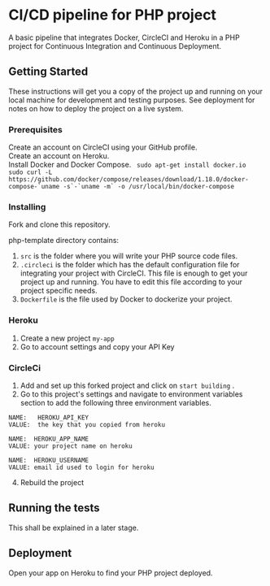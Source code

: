 
# CI/CD pipeline for PHP project

A basic pipeline that integrates Docker, CircleCI and Heroku in a PHP project for Continuous Integration and Continuous Deployment.

## Getting Started

These instructions will get you a copy of the project up and running on your local machine for development and testing purposes. See deployment for notes on how to deploy the project on a live system.

### Prerequisites

Create an account on CircleCI using your GitHub profile.<br>
Create an account on Heroku.<br>
Install Docker and Docker Compose.
``` sudo apt-get install docker.io``` <br>
```sudo curl -L https://github.com/docker/compose/releases/download/1.18.0/docker-compose-`uname -s`-`uname -m` -o /usr/local/bin/docker-compose```

### Installing

Fork and clone this repository. <br>

php-template directory contains:<br>
1) ```src``` is the folder where you will write your PHP source code files. <br>
2) ```.circleci``` is the folder which has the default configuration file for integrating your project with CircleCI. This file is enough to get your project up and running. You have to edit this file according to your project specific needs. <br>
3) ```Dockerfile``` is the file used by Docker to dockerize your project. <br>

### Heroku

1) Create a new project ```my-app```<br>
2) Go to account settings and copy your API Key <br>

### CircleCi

1) Add and set up this forked project and click on ```start building``` .<br>
2) Go to this project's settings and navigate to environment variables section to add the following three environment variables. <br>

  ```
  NAME:   HEROKU_API_KEY  
  VALUE:  the key that you copied from heroku
                   
  NAME:  HEROKU_APP_NAME                
  VALUE: your project name on heroku
  
  NAME:  HEROKU_USERNAME               
  VALUE: email id used to login for heroku
```
4) Rebuild the project


## Running the tests

This shall be explained in a later stage.



## Deployment

Open your app on Heroku to find your PHP project deployed.
